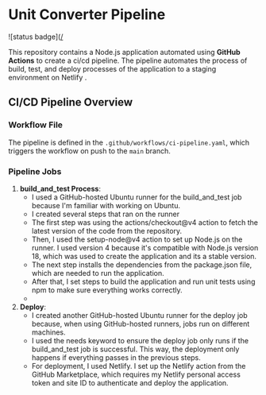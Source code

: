 # Unit Converter Pipeline
![status badge]([/](https://github.com/PreciousDipe/Unit_Converter/tree/main/.github/workflows/ci-pipeline.yaml/badge.svg)

This repository contains a Node.js application automated using **GitHub Actions** to create a ci/cd pipeline. The pipeline automates the process of build, test, and deploy processes of the application to a staging environment on Netlify .

## CI/CD Pipeline Overview

### Workflow File

The pipeline is defined in the `.github/workflows/ci-pipeline.yaml`, which triggers the workflow on push to the `main` branch.

### Pipeline Jobs

1. **build_and_test Process**:
   - I used a GitHub-hosted Ubuntu runner for the build_and_test job because I'm familiar with working on Ubuntu.
   - I created several steps that ran on the runner
   - The first step was using the actions/checkout@v4 action to fetch the latest version of the code from the repository.
   - Then, I used the setup-node@v4 action to set up Node.js on the runner. I used version 4 because it's compatible with Node.js version 18, which was used to create the application and its a stable version.
   - The next step installs the dependencies from the package.json file, which are needed to run the application.
   - After that, I set steps to build the application and run unit tests using npm to make sure everything works correctly.
   - 
2. **Deploy**:
   - I created another GitHub-hosted Ubuntu runner for the deploy job because, when using GitHub-hosted runners, jobs run on different machines.
   - I used the needs keyword to ensure the deploy job only runs if the build_and_test job is successful. This way, the deployment only happens if everything passes in the previous steps.
   - For deployment, I used Netlify. I set up the Netlify action from the GitHub Marketplace, which requires my Netlify personal access token and site ID to authenticate and deploy the application.
